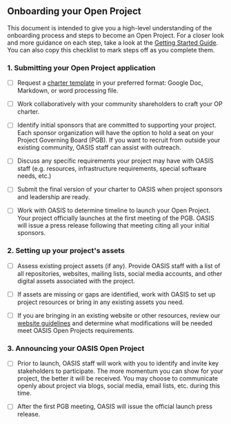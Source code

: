 ## Onboarding your Open Project
This document is intended to give you a high-level understanding of the onboarding process and steps to become an Open Project. For a closer look and more guidance on each step, take a look at the [Getting Started Guide][get-start]. You can also copy this checklist to mark steps off as you complete them.


### 1. Submitting your Open Project application

- [ ] Request a [charter template][charter] in your preferred format: Google Doc, Markdown, or word processing file. 

- [ ] Work collaboratively with your community shareholders to craft your OP charter. 

- [ ] Identify initial sponsors that are committed to supporting your project. Each sponsor organization will have the option to hold a seat on your Project Governing Board (PGB). If you want to recruit from outside your existing community, OASIS staff can assist with outreach. 

- [ ] Discuss any specific requirements your project may have with OASIS staff (e.g. resources, infrastructure requirements, special software needs, etc.) 

- [ ] Submit the final version of your charter to OASIS when project sponsors and leadership are ready. 

- [ ] Work with OASIS to determine timeline to launch your Open Project. Your project officially launches at the first meeting of the PGB. OASIS will issue a press release following that meeting citing all your initial sponsors. 


### 2. Setting up your project's assets

- [ ] Assess existing project assets (if any). Provide OASIS staff with a list of all repositories, websites, mailing lists, social media accounts, and other digital assets associated with the project.  

- [ ] If assets are missing or gaps are identified, work with OASIS to set up project resources or bring in any existing assets you need.

- [ ] If you are bringing in an existing website or other resources, review our [website guidelines](./project-website-guidelines.md) and determine what modifications will be needed meet OASIS Open Projects requirements.


### 3. Announcing your OASIS Open Project

- [ ] Prior to launch, OASIS staff will work with you to identify and invite key stakeholders to participate. The more momentum you can show for your project, the better it will be received. You may choose to communicate openly about project via blogs, social media, email lists, etc. during this time.

- [ ] After the first PGB meeting, OASIS will issue the official launch press release. 


[charter]: ../templates/open-project-draft-charter-template.md
[get-start]: ./getting-started-guide.md
